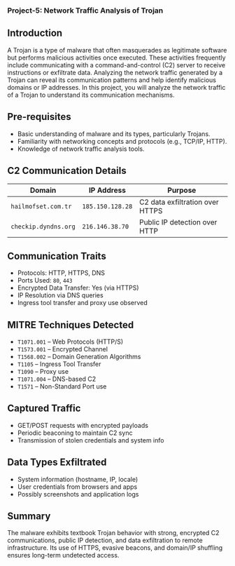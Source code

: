 ### Project-5: Network Traffic Analysis of Trojan

## Introduction
A Trojan is a type of malware that often masquerades as legitimate software but performs malicious activities once executed. These activities frequently include communicating with a command-and-control (C2) server to receive instructions or exfiltrate data. Analyzing the network traffic generated by a Trojan can reveal its communication patterns and help identify malicious domains or IP addresses. In this project, you will analyze the network traffic of a Trojan to understand its communication mechanisms.

## Pre-requisites
- Basic understanding of malware and its types, particularly Trojans.
- Familiarity with networking concepts and protocols (e.g., TCP/IP, HTTP).
- Knowledge of network traffic analysis tools.

## C2 Communication Details

| Domain               | IP Address       | Purpose                         |
| -------------------- | ---------------- | ------------------------------- |
| `hailmofset.com.tr`  | `185.150.128.28` | C2 data exfiltration over HTTPS |
| `checkip.dyndns.org` | `216.146.38.70`  | Public IP detection over HTTP   |

## Communication Traits

- Protocols: HTTP, HTTPS, DNS
- Ports Used: `80`, `443`
- Encrypted Data Transfer: Yes (via HTTPS)
- IP Resolution via DNS queries
- Ingress tool transfer and proxy use observed

## MITRE Techniques Detected

- `T1071.001` – Web Protocols (HTTP/S)
- `T1573.001` – Encrypted Channel
- `T1568.002` – Domain Generation Algorithms
- `T1105` – Ingress Tool Transfer
- `T1090` – Proxy use
- `T1071.004` – DNS-based C2
- `T1571` – Non-Standard Port use

## Captured Traffic

- GET/POST requests with encrypted payloads
- Periodic beaconing to maintain C2 sync
- Transmission of stolen credentials and system info

## Data Types Exfiltrated

- System information (hostname, IP, locale)
- User credentials from browsers and apps
- Possibly screenshots and application logs

## Summary
The malware exhibits textbook Trojan behavior with strong, encrypted C2 communications, public IP detection, and data exfiltration to remote infrastructure. Its use of HTTPS, evasive beacons, and domain/IP shuffling ensures long-term undetected access.
